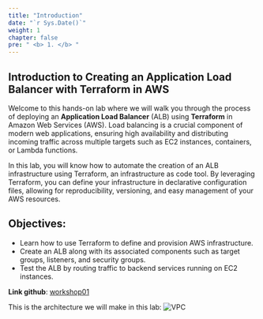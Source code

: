 ```yaml
---
title: "Introduction"
date: "`r Sys.Date()`"
weight: 1
chapter: false
pre: " <b> 1. </b> "
---
```


## Introduction to Creating an Application Load Balancer with Terraform in AWS

Welcome to this hands-on lab where we will walk you through the process of deploying an **Application Load Balancer** (ALB) using **Terraform** in Amazon Web Services (AWS). Load balancing is a crucial component of modern web applications, ensuring high availability and distributing incoming traffic across multiple targets such as EC2 instances, containers, or Lambda functions.

In this lab, you will know how to automate the creation of an ALB infrastructure using Terraform, an infrastructure as code tool. By leveraging Terraform, you can define your infrastructure in declarative configuration files, allowing for reproducibility, versioning, and easy management of your AWS resources.

## Objectives:

- Learn how to use Terraform to define and provision AWS infrastructure.
- Create an ALB along with its associated components such as target groups, listeners, and security groups.
- Test the ALB by routing traffic to backend services running on EC2 instances.

**Link github**: [workshop01](https://github.com/lenhattan2313/workshop01)

This is the architecture we will make in this lab:
![VPC](images/1-Introduce/architecture.png)
